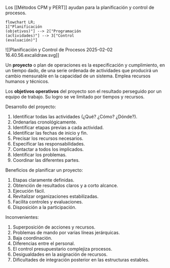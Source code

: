 Los [[Métodos CPM y PERT]] ayudan para la planificación y control de procesos.

```mermaid
flowchart LR;
1["Planificación
(objetivos)"] --> 2["Programación
(actividades)"] --> 3["Control
(evaluación)"]
```

![[Planificación y Control de Procesos 2025-02-02 16.40.56.excalidraw.svg]]

Un **proyecto** o plan de operaciones es la especificación y cumplimiento, en un tiempo dado, de una serie ordenada de actividades que producirá un cambio mensurable en la capacidad de un sistema. Emplea recursos humanos y técnicos.

Los **objetivos operativos** del proyecto son el resultado perseguido por un equipo de trabajo. Su logro se ve limitado por tiempos y recursos.

Desarrollo del proyecto:

1. Identificar todas las actividades (¿Qué? ¿Cómo? ¿Dónde?).
2. Ordenarlas cronológicamente.
3. Identificar etapas previas a cada actividad.
4. Identificar las fechas de inicio y fin.
5. Precisar los recursos necesarios.
6. Especificar las responsabilidades.
7. Contactar a todos los implicados.
8. Identificar los problemas.
9. Coordinar las diferentes partes.

Beneficios de planificar un proyecto:

1. Etapas claramente definidas.
2. Obtención de resultados claros y a corto alcance.
3. Ejecución fácil.
4. Revitalizar organizaciones estabilizadas.
5. Facilita controles y evaluaciones.
6. Disposición a la participación.

Inconvenientes:

1. Superposición de acciones y recursos.
2. Problemas de mando por varias líneas jerárquicas.
3. Baja coordinación.
4. Diferencias entre el personal.
5. El control presupuestario complejiza procesos.
6. Desigualdades en la asignación de recursos.
7. Dificultades de integración posterior en las estructuras estables.
